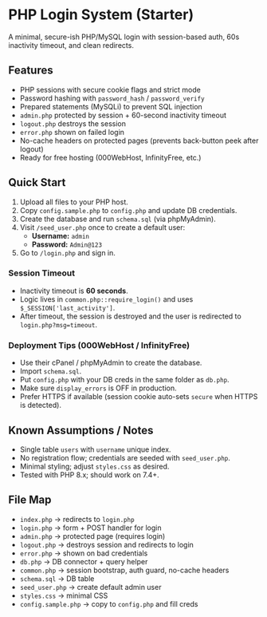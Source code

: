 # PHP Login System (Starter)

A minimal, secure-ish PHP/MySQL login with session-based auth, 60s inactivity timeout, and clean redirects.

## Features
- PHP sessions with secure cookie flags and strict mode
- Password hashing with `password_hash` / `password_verify`
- Prepared statements (MySQLi) to prevent SQL injection
- `admin.php` protected by session + 60-second inactivity timeout
- `logout.php` destroys the session
- `error.php` shown on failed login
- No-cache headers on protected pages (prevents back-button peek after logout)
- Ready for free hosting (000WebHost, InfinityFree, etc.)

## Quick Start
1. Upload all files to your PHP host.
2. Copy `config.sample.php` to `config.php` and update DB credentials.
3. Create the database and run `schema.sql` (via phpMyAdmin).
4. Visit `/seed_user.php` once to create a default user:
   - **Username:** `admin`
   - **Password:** `Admin@123`
5. Go to `/login.php` and sign in.

### Session Timeout
- Inactivity timeout is **60 seconds**.
- Logic lives in `common.php::require_login()` and uses `$_SESSION['last_activity']`.
- After timeout, the session is destroyed and the user is redirected to `login.php?msg=timeout`.

### Deployment Tips (000WebHost / InfinityFree)
- Use their cPanel / phpMyAdmin to create the database.
- Import `schema.sql`.
- Put `config.php` with your DB creds in the same folder as `db.php`.
- Make sure `display_errors` is OFF in production.
- Prefer HTTPS if available (session cookie auto-sets `secure` when HTTPS is detected).

## Known Assumptions / Notes
- Single table `users` with `username` unique index.
- No registration flow; credentials are seeded with `seed_user.php`.
- Minimal styling; adjust `styles.css` as desired.
- Tested with PHP 8.x; should work on 7.4+.

## File Map
- `index.php` -> redirects to `login.php`
- `login.php` -> form + POST handler for login
- `admin.php` -> protected page (requires login)
- `logout.php` -> destroys session and redirects to login
- `error.php` -> shown on bad credentials
- `db.php` -> DB connector + query helper
- `common.php` -> session bootstrap, auth guard, no-cache headers
- `schema.sql` -> DB table
- `seed_user.php` -> create default admin user
- `styles.css` -> minimal CSS
- `config.sample.php` -> copy to `config.php` and fill creds
